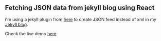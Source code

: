 ## Fetching JSON data from jekyll blog using React

i'm using a jekyll plugin from [here](https://github.com/vallieres/jekyll-json-feed) to create JSON feed instead of xml in my [Jekyll blog](http://vishwas.tech/blog).

Check the live demo [here](http://react-aws.vishwas.tech/blogposts/)